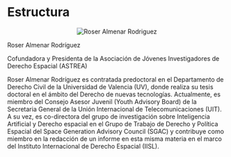 # Estructura

<div style="text-align: center;">
    <img src="https://github.com/user-attachments/assets/cb225823-9da5-4f72-aa26-9d2e219e7c64" alt="Roser Almenar Rodriguez" style="max-width: 50%; height: auto;">
</div>

Roser Almenar Rodríguez

Cofundadora y Presidenta de la Asociación de Jóvenes Investigadores de Derecho Espacial (ASTREA)

Roser Almenar Rodríguez es contratada predoctoral en el Departamento de Derecho Civil de la Universidad de Valencia (UV), donde realiza su tesis doctoral en el ámbito del Derecho de nuevas tecnologías. Actualmente, es miembro del Consejo Asesor Juvenil (Youth Advisory Board) de la Secretaria General de la Unión Internacional de Telecomunicaciones (UIT). A su vez, es co-directora del grupo de investigación sobre Inteligencia Artificial y Derecho espacial en el Grupo de Trabajo de Derecho y Política Espacial del Space Generation Advisory Council (SGAC) y contribuye como miembro en la redacción de un informe en esta misma materia en el marco del Instituto Internacional de Derecho Espacial (IISL).
